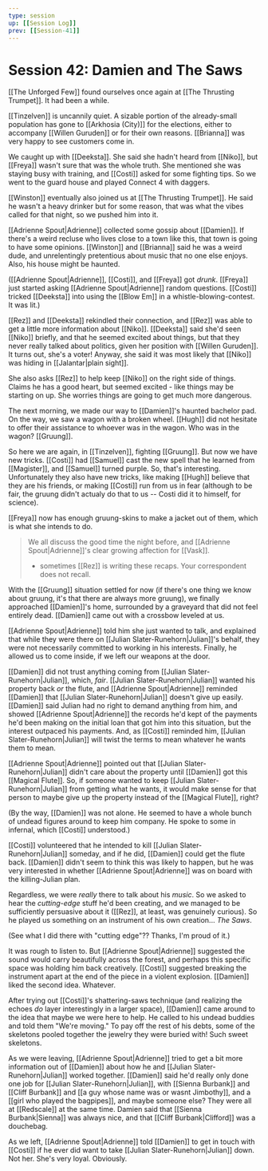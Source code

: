 ```yaml
---
type: session
up: [[Session Log]]
prev: [[Session-41]]
---
```


# Session 42: Damien and The Saws

[[The Unforged Few]] found ourselves once again at [[The Thrusting Trumpet]]. It had been a while.

[[Tinzelven]] is uncannily quiet. A sizable portion of the already-small population has gone to [[Arkhosia (City)]] for the elections, either to accompany [[Willen Guruden]] or for their own reasons. [[Brianna]] was very happy to see customers come in.

We caught up with [[Deeksta]]. She said she hadn't heard from [[Niko]], but [[Freya]] wasn't sure that was the whole truth. She mentioned she was staying busy with training, and [[Costi]] asked for some fighting tips. So we went to the guard house and played Connect 4 with daggers.

[[Winston]] eventually also joined us at [[The Thrusting Trumpet]]. He said he wasn't a heavy drinker but for some reason, that was what the vibes called for that night, so we pushed him into it. 

[[Adrienne Spout|Adrienne]] collected some gossip about [[Damien]]. If there's a weird recluse who lives close to a town like this, that town is going to have some opinions. [[Winston]] and [[Brianna]] said he was a weird dude, and unrelentingly pretentious about music that no one else enjoys. Also, his house might be haunted. 

([[Adrienne Spout|Adrienne]], [[Costi]], and [[Freya]] got *drunk*. [[Freya]] just started asking [[Adrienne Spout|Adrienne]] random questions. [[Costi]] tricked [[Deeksta]] into using the [[Blow Em]] in a whistle-blowing-contest. It was lit.)

[[Rez]] and [[Deeksta]] rekindled their connection, and [[Rez]] was able to get a little more information about [[Niko]]. [[Deeksta]] said she'd seen [[Niko]] briefly, and that he seemed excited about things, but that they never really talked about politics, given her position with [[Willen Guruden]]. It turns out, she's a voter! Anyway, she said it was most likely that [[Niko]] was hiding in [[Jalantar|plain sight]]. 

 She also asks [[Rez]] to help keep [[Niko]] on the right side of things. Claims he has a good heart, but seemed excited - like things may be starting on up. She worries things are going to get much more dangerous. 

The next morning, we made our way to [[Damien]]'s haunted bachelor pad. On the way, we saw a wagon with a broken wheel. [[Hugh]] did not hesitate to offer their assistance to whoever was in the wagon. Who was in the wagon? [[Gruung]]. 

So here we are again, in [[Tinzelven]], fighting [[Gruung]]. But now we have new tricks. [[Costi]] had [[Samuel]] cast the new spell that he learned from [[Magister]], and [[Samuel]] turned purple. So, that's interesting. Unfortunately they also have new tricks, like making [[Hugh]] believe that they are his friends, or making [[Costi]] run from us in fear (although to be fair, the gruung didn't actualy do that to us -- Costi did it to himself, for science).

[[Freya]] now has enough gruung-skins to make a jacket out of them, which is what she intends to do. 

> We all discuss the good time the night before, and [[Adrienne Spout|Adrienne]]'s clear growing affection for [[Vask]].
> 
> - sometimes [[Rez]] is writing these recaps. Your correspondent does not recall.

With the [[Gruung]] situation settled for now (if there's one thing we know about gruung, it's that there are always more gruung), we finally approached [[Damien]]'s home, surrounded by a graveyard that did not feel entirely dead. [[Damien]] came out with a crossbow leveled at us.

[[Adrienne Spout|Adrienne]] told him she just wanted to talk, and explained that while they were there on [[Julian Slater-Runehorn|Julian]]'s behalf, they were not necessarily committed to working in his interests. Finally, he allowed us to come inside, if we left our weapons at the door. 

[[Damien]] did not trust anything coming from [[Julian Slater-Runehorn|Julian]], which, *fair*. [[Julian Slater-Runehorn|Julian]] wanted his property back *or* the flute, and [[Adrienne Spout|Adrienne]] reminded [[Damien]] that [[Julian Slater-Runehorn|Julian]] doesn't give up easily. [[Damien]] said Julian had no right to demand anything from him, and showed [[Adrienne Spout|Adrienne]] the records he'd kept of the payments he'd been making on the initial loan that got him into this situation, but the interest outpaced his payments. And, as [[Costi]] reminded him, [[Julian Slater-Runehorn|Julian]] will twist the terms to mean whatever he wants them to mean.

[[Adrienne Spout|Adrienne]] pointed out that [[Julian Slater-Runehorn|Julian]] didn't care about the property until [[Damien]] got this [[Magical Flute]]. So, if someone wanted to keep [[Julian Slater-Runehorn|Julian]] from getting what he wants, it would make sense for that person to maybe give up the property instead of the [[Magical Flute]], right?

(By the way, [[Damien]] was not alone. He seemed to have a whole bunch of undead figures around to keep him company. He spoke to some in infernal, which [[Costi]] understood.)

[[Costi]] volunteered that he intended to kill [[Julian Slater-Runehorn|Julian]] someday, and if he did, [[Damien]] could get the flute back. [[Damien]] didn't seem to think this was likely to happen, but he was very interested in whether [[Adrienne Spout|Adrienne]] was on board with the killing-Julian plan. 

Regardless, we were *really* there to talk about his *music*. So we asked to hear the *cutting-edge* stuff he'd been creating, and we managed to be sufficiently persuasive about it ([[Rez]], at least, was genuinely curious). So he played us something on an instrument of his own creation... *The Saws*. 

(See what I did there with "cutting edge"?? Thanks, I'm proud of it.)

It was rough to listen to. But [[Adrienne Spout|Adrienne]] suggested the sound would carry beautifully across the forest, and perhaps this specific space was holding him back creatively. [[Costi]] suggested breaking the instrument apart at the end of the piece in a violent explosion. [[Damien]] liked the second idea. Whatever. 

After trying out [[Costi]]'s shattering-saws technique (and realizing the echoes *do* layer interestingly in a larger space), [[Damien]] came around to the idea that maybe we were here to help. He called to his undead buddies and told them "We're moving." To pay off the rest of his debts, some of the skeletons pooled together the jewelry they were buried with! Such sweet skeletons.

As we were leaving, [[Adrienne Spout|Adrienne]] tried to get a bit more information out of [[Damien]] about how he and [[Julian Slater-Runehorn|Julian]] worked together. [[Damien]] said he'd really only done one job for [[Julian Slater-Runehorn|Julian]], with [[Sienna Burbank]] and [[Cliff Burbank]] and [[a guy whose name was or wasnt Jimbothy]], and a [[girl who played the bagpipes]], and maybe someone else? They were all at [[Redscale]] at the same time. Damien said that [[Sienna Burbank|Sienna]] was always nice, and that [[Cliff Burbank|Clifford]] was a douchebag. 

As we left, [[Adrienne Spout|Adrienne]] told [[Damien]] to get in touch with [[Costi]] if he ever did want to take [[Julian Slater-Runehorn|Julian]] down. Not her. She's very loyal. Obviously. 
